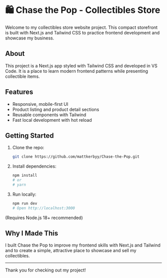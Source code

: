 # 🛍️ Chase the Pop - Collectibles Store

Welcome to my collectibles store website project. This compact storefront is built with Next.js and Tailwind CSS to practice frontend development and showcase my business.

## About

This project is a Next.js app styled with Tailwind CSS and developed in VS Code. It is a place to learn modern frontend patterns while presenting collectible items.

## Features

- Responsive, mobile-first UI
- Product listing and product detail sections
- Reusable components with Tailwind
- Fast local development with hot reload

## Getting Started

1. Clone the repo:

    ```bash
    git clone https://github.com/mattkerbyy/Chase-the-Pop.git
    ```

2. Install dependencies:

    ```bash
    npm install
    # or
    # yarn
    ```

3. Run locally:

    ```bash
    npm run dev
    # Open http://localhost:3000
    ```

(Requires Node.js 18+ recommended)

## Why I Made This

I built Chase the Pop to improve my frontend skills with Next.js and Tailwind and to create a simple, attractive place to showcase and sell my collectibles.

---

Thank you for checking out my project!

